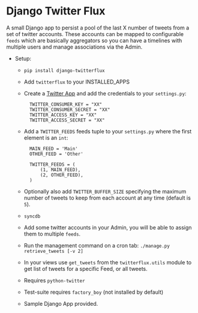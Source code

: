 Django Twitter Flux
=============

A small Django app to persist a pool of the last X number of tweets from a set of twitter accounts. These accounts can be mapped to configurable `feeds` which are basically aggregators so you can have a timelines with multiple users and manage associations via the Admin.


* Setup:
    * `pip install django-twitterflux`
	* Add `twitterflux` to your INSTALLED_APPS
	* Create a [Twitter App](https://dev.twitter.com/) and add the credentials to your `settings.py`:
	
			TWITTER_CONSUMER_KEY = "XX"
			TWITTER_CONSUMER_SECRET = "XX"
			TWITTER_ACCESS_KEY = "XX"
			TWITTER_ACCESS_SECRET = "XX"

    * Add a `TWITTER_FEEDS` feeds tuple to your `settings.py` where the first element is an `int`:
    		
    		MAIN_FEED = 'Main'
			OTHER_FEED = 'Other'

			TWITTER_FEEDS = (
    			(1, MAIN_FEED),
    			(2, OTHER_FEED),
			)

    * Optionally also add `TWITTER_BUFFER_SIZE` specifying the maximum number of tweets to keep from each account at any time (default is `5`).
    * `syncdb`
    * Add some twitter accounts in your Admin, you will be able to assign them to multiple `feeds`.
    * Run the management command on a cron tab: `./manage.py retrieve_tweets [-v 2]`
    * In your views use `get_tweets` from the `twitterflux.utils` module to get list of tweets for a specific Feed, or all tweets.
    * Requires `python-twitter`
	* Test-suite requires `factory_boy` (not installed by default)
	* Sample Django App provided.
